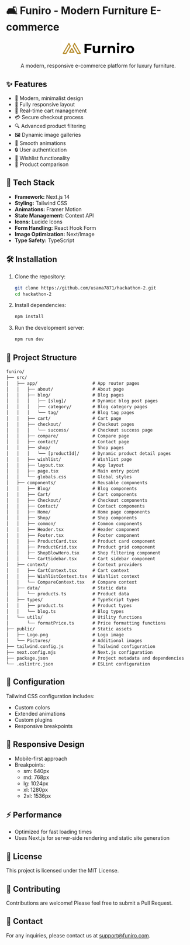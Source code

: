 # 🛋️ Funiro - Modern Furniture E-commerce

<div align="center">
  <img src="/public/Logo.png" alt="Funiro Logo" width="200"/>
  <p>A modern, responsive e-commerce platform for luxury furniture.</p>
</div>

## ✨ Features

- 🎨 Modern, minimalist design
- 📱 Fully responsive layout
- 🛒 Real-time cart management
- 💳 Secure checkout process
- 🔍 Advanced product filtering
- 🖼️ Dynamic image galleries
- 🌙 Smooth animations
- 🔒 User authentication
- 💖 Wishlist functionality
- 🔄 Product comparison

## 🚀 Tech Stack

- **Framework:** Next.js 14
- **Styling:** Tailwind CSS
- **Animations:** Framer Motion
- **State Management:** Context API
- **Icons:** Lucide Icons
- **Form Handling:** React Hook Form
- **Image Optimization:** Next/Image
- **Type Safety:** TypeScript

## 🛠️ Installation

1. Clone the repository:
   ```bash
   git clone https://github.com/usama7871/hackathon-2.git
   cd hackathon-2
   ```

2. Install dependencies:
   ```bash
   npm install
   ```

3. Run the development server:
   ```bash
   npm run dev
   ```

## 📂 Project Structure

```
funiro/
├── src/
│   ├── app/                     # App router pages
│   │   ├── about/               # About page
│   │   ├── blog/                # Blog pages
│   │   │   ├── [slug]/          # Dynamic blog post pages
│   │   │   ├── category/        # Blog category pages
│   │   │   └── tag/             # Blog tag pages
│   │   ├── cart/                # Cart page
│   │   ├── checkout/            # Checkout pages
│   │   │   └── success/         # Checkout success page
│   │   ├── compare/             # Compare page
│   │   ├── contact/             # Contact page
│   │   ├── shop/                # Shop pages
│   │   │   └── [productId]/     # Dynamic product detail pages
│   │   ├── wishlist/            # Wishlist page
│   │   ├── layout.tsx           # App layout
│   │   ├── page.tsx             # Main entry point
│   │   └── globals.css          # Global styles
│   ├── components/              # Reusable components
│   │   ├── Blog/                # Blog components
│   │   ├── Cart/                # Cart components
│   │   ├── Checkout/            # Checkout components
│   │   ├── Contact/             # Contact components
│   │   ├── Home/                # Home page components
│   │   ├── Shop/                # Shop components
│   │   ├── common/              # Common components
│   │   ├── Header.tsx           # Header component
│   │   ├── Footer.tsx           # Footer component
│   │   ├── ProductCard.tsx      # Product card component
│   │   ├── ProductGrid.tsx      # Product grid component
│   │   ├── ShopBlowHero.tsx     # Shop filtering component
│   │   └── CartSidebar.tsx      # Cart sidebar component
│   ├── context/                 # Context providers
│   │   ├── CartContext.tsx      # Cart context
│   │   ├── WishlistContext.tsx  # Wishlist context
│   │   └── CompareContext.tsx   # Compare context
│   ├── data/                    # Static data
│   │   └── products.ts          # Product data
│   ├── types/                   # TypeScript types
│   │   ├── product.ts           # Product types
│   │   └── blog.ts              # Blog types
│   └── utils/                   # Utility functions
│       └── formatPrice.ts       # Price formatting functions
├── public/                      # Static assets
│   ├── Logo.png                 # Logo image
│   └── Pictures/                # Additional images
├── tailwind.config.js           # Tailwind configuration
├── next.config.mjs              # Next.js configuration
├── package.json                 # Project metadata and dependencies
└── .eslintrc.json               # ESLint configuration
```

## 🔧 Configuration

Tailwind CSS configuration includes:
- Custom colors
- Extended animations
- Custom plugins
- Responsive breakpoints

## 📱 Responsive Design

- Mobile-first approach
- Breakpoints:
  - sm: 640px
  - md: 768px
  - lg: 1024px
  - xl: 1280px
  - 2xl: 1536px

## ⚡ Performance

- Optimized for fast loading times
- Uses Next.js for server-side rendering and static site generation

## 📄 License

This project is licensed under the MIT License.

## 🤝 Contributing

Contributions are welcome! Please feel free to submit a Pull Request.

## 📧 Contact

For any inquiries, please contact us at support@funiro.com.